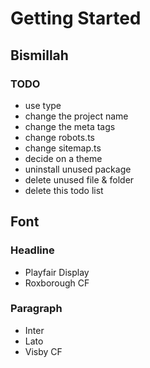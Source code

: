 # Getting Started

## Bismillah

### TODO

- use type
- change the project name
- change the meta tags
- change robots.ts
- change sitemap.ts
- decide on a theme
- uninstall unused package
- delete unused file & folder
- delete this todo list

## Font

### Headline

- Playfair Display
- Roxborough CF

### Paragraph

- Inter
- Lato
- Visby CF
